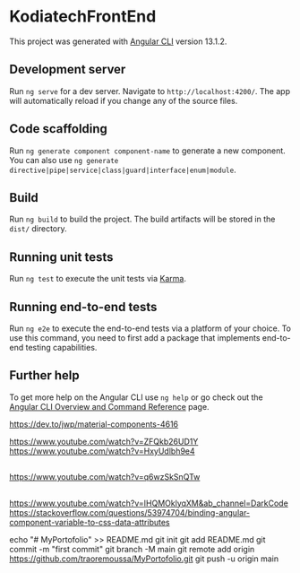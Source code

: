 # KodiatechFrontEnd

This project was generated with [Angular CLI](https://github.com/angular/angular-cli) version 13.1.2.

## Development server

Run `ng serve` for a dev server. Navigate to `http://localhost:4200/`. The app will automatically reload if you change any of the source files.

## Code scaffolding

Run `ng generate component component-name` to generate a new component. You can also use `ng generate directive|pipe|service|class|guard|interface|enum|module`.

## Build

Run `ng build` to build the project. The build artifacts will be stored in the `dist/` directory.

## Running unit tests

Run `ng test` to execute the unit tests via [Karma](https://karma-runner.github.io).

## Running end-to-end tests

Run `ng e2e` to execute the end-to-end tests via a platform of your choice. To use this command, you need to first add a package that implements end-to-end testing capabilities.

## Further help

To get more help on the Angular CLI use `ng help` or go check out the [Angular CLI Overview and Command Reference](https://angular.io/cli) page.



https://dev.to/jwp/material-components-4616

https://www.youtube.com/watch?v=ZFQkb26UD1Y
https://www.youtube.com/watch?v=HxyUdlbh9e4
##
https://www.youtube.com/watch?v=q6wzSkSnQTw

##
https://www.youtube.com/watch?v=IHQMOklyqXM&ab_channel=DarkCode
https://stackoverflow.com/questions/53974704/binding-angular-component-variable-to-css-data-attributes







echo "# MyPortofolio" >> README.md
git init
git add README.md
git commit -m "first commit"
git branch -M main
git remote add origin https://github.com/traoremoussa/MyPortofolio.git
git push -u origin main
